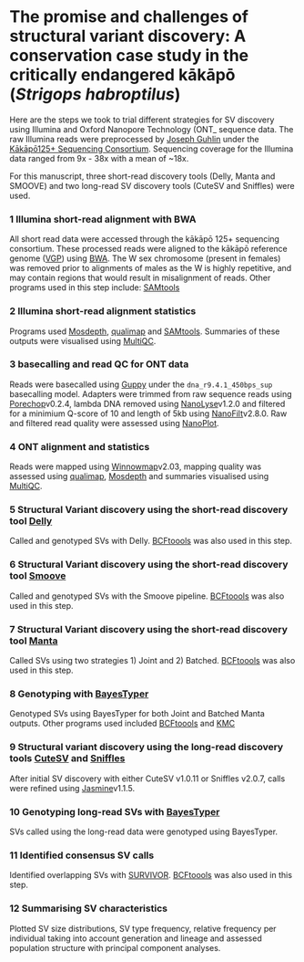 # The promise and challenges of structural variant discovery: A conservation case study in the critically endangered kākāpō (*Strigops habroptilus*)

Here are the steps we took to trial different strategies for SV discovery using Illumina and Oxford Nanopore Technology (ONT_ sequence data. The raw Illumina reads were preprocessed by [Joseph Guhlin](https://github.com/jguhlin) under the [Kākāpō125+ Sequencing Consortium](https://www.doc.govt.nz/our-work/kakapo-recovery/what-we-do/research-for-the-future/kakapo125-gene-sequencing/). Sequencing coverage for the Illumina data ranged from 9x - 38x with a mean of ~18x.

For this manuscript, three short-read discovery tools (Delly, Manta and SMOOVE) and two long-read SV discovery tools (CuteSV and Sniffles) were used.

### 1 Illumina short-read alignment with BWA
All short read data were accessed through the kākāpō 125+ sequencing consortium. These processed reads were aligned to the kākāpō reference genome ([VGP](https://www.ncbi.nlm.nih.gov/data-hub/genome/GCF_004027225.2/)) using [BWA](http://bio-bwa.sourceforge.net/). The W sex chromosome (present in females) was removed prior to alignments of males as the W is highly repetitive, and may contain regions that would result in misalignment of reads. Other programs used in this step include: [SAMtools](https://github.com/samtools/samtools)

### 2 Illumina short-read alignment statistics
Programs used [Mosdepth](https://github.com/brentp/mosdepth), [qualimap](http://qualimap.conesalab.org/) and [SAMtools](https://github.com/samtools/samtools). Summaries of these outputs were visualised using [MultiQC](https://github.com/ewels/MultiQC).

### 3 basecalling and read QC for ONT data
Reads were basecalled using [Guppy]() under the `dna_r9.4.1_450bps_sup` basecalling model. Adapters were trimmed from raw sequence reads using [Porechop](https://github.com/rrwick/Porechop)v0.2.4, lambda DNA removed using [NanoLyse](https://github.com/wdecoster/nanolyse)v1.2.0 and filtered for a minimium Q-score of 10 and length of 5kb using [NanoFilt](https://github.com/wdecoster/nanofilt)v2.8.0. Raw and filtered read quality were assessed using [NanoPlot](https://github.com/wdecoster/NanoPlot).

### 4 ONT alignment and statistics
Reads were mapped using [Winnowmap](https://github.com/marbl/Winnowmap)v2.03, mapping quality was assessed using [qualimap](http://qualimap.conesalab.org/), [Mosdepth](https://github.com/brentp/mosdepth) and summaries visualised using [MultiQC](https://github.com/ewels/MultiQC).  

### 5 Structural Variant discovery using the short-read discovery tool [Delly](https://github.com/dellytools/delly)
Called and genotyped SVs with Delly. [BCFtoools](http://samtools.github.io/bcftools/) was also used in this step.

### 6 Structural Variant discovery using the short-read discovery tool [Smoove](https://github.com/brentp/smoove)
Called and genotyped SVs with the Smoove pipeline. [BCFtoools](http://samtools.github.io/bcftools/) was also used in this step.

### 7 Structural Variant discovery using the short-read discovery tool [Manta](https://github.com/Illumina/manta)
Called SVs using two strategies 1) Joint and 2) Batched. [BCFtoools](http://samtools.github.io/bcftools/) was also used in this step.

### 8 Genotyping with [BayesTyper](https://github.com/bioinformatics-centre/BayesTyper)
Genotyped SVs using BayesTyper for both Joint and Batched Manta outputs. Other programs used included [BCFtoools](http://samtools.github.io/bcftools/) and [KMC](https://github.com/refresh-bio/KMC)

### 9 Structural variant discovery using the long-read discovery tools [CuteSV](https://github.com/tjiangHIT/cuteSV) and [Sniffles](https://github.com/fritzsedlazeck/Sniffles)
After initial SV discovery with either CuteSV v1.0.11 or Sniffles v2.0.7, calls were refined using [Jasmine](https://github.com/mkirsche/Jasmine)v1.1.5.

### 10 Genotyping long-read SVs with [BayesTyper](https://github.com/bioinformatics-centre/BayesTyper)
SVs called using the long-read data were genotyped using BayesTyper.  

### 11 Identified consensus SV calls
Identified overlapping SVs with [SURVIVOR](https://github.com/fritzsedlazeck/SURVIVOR). [BCFtoools](http://samtools.github.io/bcftools/) was also used in this step.

### 12 Summarising SV characteristics
Plotted SV size distributions, SV type frequency, relative frequency per individual taking into account generation and lineage and assessed population structure with principal component analyses.  